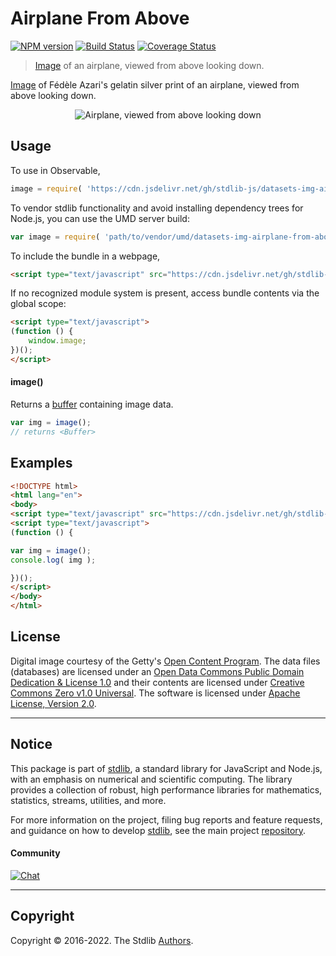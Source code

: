<!--

@license Apache-2.0

Copyright (c) 2018 The Stdlib Authors.

Licensed under the Apache License, Version 2.0 (the "License");
you may not use this file except in compliance with the License.
You may obtain a copy of the License at

   http://www.apache.org/licenses/LICENSE-2.0

Unless required by applicable law or agreed to in writing, software
distributed under the License is distributed on an "AS IS" BASIS,
WITHOUT WARRANTIES OR CONDITIONS OF ANY KIND, either express or implied.
See the License for the specific language governing permissions and
limitations under the License.

-->

# Airplane From Above

[![NPM version][npm-image]][npm-url] [![Build Status][test-image]][test-url] [![Coverage Status][coverage-image]][coverage-url] <!-- [![dependencies][dependencies-image]][dependencies-url] -->

> [Image][azari:1929a] of an airplane, viewed from above looking down.

<section class="intro">

[Image][azari:1929a] of Fédèle Azari's gelatin silver print of an airplane, viewed from above looking down.

<!-- <image align="center" src="./data/image.jpg" alt="Airplane, viewed from above looking down"> -->

<div class="image" align="center">
    <img src="https://cdn.jsdelivr.net/gh/stdlib-js/stdlib@3e637ee13c3e5de3476b7f7f83938466098ae13f/lib/node_modules/@stdlib/datasets/img-airplane-from-above/data/image.jpg" alt="Airplane, viewed from above looking down">
    <br>
</div>

<!-- </image> -->

</section>

<!-- /.intro -->



<section class="usage">

## Usage

To use in Observable,

```javascript
image = require( 'https://cdn.jsdelivr.net/gh/stdlib-js/datasets-img-airplane-from-above@umd/browser.js' )
```

To vendor stdlib functionality and avoid installing dependency trees for Node.js, you can use the UMD server build:

```javascript
var image = require( 'path/to/vendor/umd/datasets-img-airplane-from-above/index.js' )
```

To include the bundle in a webpage,

```html
<script type="text/javascript" src="https://cdn.jsdelivr.net/gh/stdlib-js/datasets-img-airplane-from-above@umd/browser.js"></script>
```

If no recognized module system is present, access bundle contents via the global scope:

```html
<script type="text/javascript">
(function () {
    window.image;
})();
</script>
```

#### image()

Returns a [buffer][@stdlib/buffer/ctor] containing image data.

```javascript
var img = image();
// returns <Buffer>
```

</section>

<!-- /.usage -->

<section class="examples">

<!-- TODO: more creative example. -->

## Examples

<!-- eslint no-undef: "error" -->

```html
<!DOCTYPE html>
<html lang="en">
<body>
<script type="text/javascript" src="https://cdn.jsdelivr.net/gh/stdlib-js/datasets-img-airplane-from-above@umd/browser.js"></script>
<script type="text/javascript">
(function () {

var img = image();
console.log( img );

})();
</script>
</body>
</html>
```

</section>

<!-- /.examples -->



<!-- <license> -->

## License

Digital image courtesy of the Getty's [Open Content Program][getty-open-content]. The data files (databases) are licensed under an [Open Data Commons Public Domain Dedication & License 1.0][pddl-1.0] and their contents are licensed under [Creative Commons Zero v1.0 Universal][cc0]. The software is licensed under [Apache License, Version 2.0][apache-license].

<!-- </license> -->

<!-- Section for related `stdlib` packages. Do not manually edit this section, as it is automatically populated. -->

<section class="related">

</section>

<!-- /.related -->

<!-- Section for all links. Make sure to keep an empty line after the `section` element and another before the `/section` close. -->


<section class="main-repo" >

* * *

## Notice

This package is part of [stdlib][stdlib], a standard library for JavaScript and Node.js, with an emphasis on numerical and scientific computing. The library provides a collection of robust, high performance libraries for mathematics, statistics, streams, utilities, and more.

For more information on the project, filing bug reports and feature requests, and guidance on how to develop [stdlib][stdlib], see the main project [repository][stdlib].

#### Community

[![Chat][chat-image]][chat-url]

---

## Copyright

Copyright &copy; 2016-2022. The Stdlib [Authors][stdlib-authors].

</section>

<!-- /.stdlib -->

<!-- Section for all links. Make sure to keep an empty line after the `section` element and another before the `/section` close. -->

<section class="links">

[npm-image]: http://img.shields.io/npm/v/@stdlib/datasets-img-airplane-from-above.svg
[npm-url]: https://npmjs.org/package/@stdlib/datasets-img-airplane-from-above

[test-image]: https://github.com/stdlib-js/datasets-img-airplane-from-above/actions/workflows/test.yml/badge.svg?branch=main
[test-url]: https://github.com/stdlib-js/datasets-img-airplane-from-above/actions/workflows/test.yml?query=branch:main

[coverage-image]: https://img.shields.io/codecov/c/github/stdlib-js/datasets-img-airplane-from-above/main.svg
[coverage-url]: https://codecov.io/github/stdlib-js/datasets-img-airplane-from-above?branch=main

<!--

[dependencies-image]: https://img.shields.io/david/stdlib-js/datasets-img-airplane-from-above.svg
[dependencies-url]: https://david-dm.org/stdlib-js/datasets-img-airplane-from-above/main

-->

[chat-image]: https://img.shields.io/gitter/room/stdlib-js/stdlib.svg
[chat-url]: https://gitter.im/stdlib-js/stdlib/

[stdlib]: https://github.com/stdlib-js/stdlib

[stdlib-authors]: https://github.com/stdlib-js/stdlib/graphs/contributors

[umd]: https://github.com/umdjs/umd
[es-module]: https://developer.mozilla.org/en-US/docs/Web/JavaScript/Guide/Modules

[deno-url]: https://github.com/stdlib-js/datasets-img-airplane-from-above/tree/deno
[umd-url]: https://github.com/stdlib-js/datasets-img-airplane-from-above/tree/umd
[esm-url]: https://github.com/stdlib-js/datasets-img-airplane-from-above/tree/esm
[branches-url]: https://github.com/stdlib-js/datasets-img-airplane-from-above/blob/main/branches.md

[getty-open-content]: http://www.getty.edu/about/opencontent.html

[pddl-1.0]: http://opendatacommons.org/licenses/pddl/1.0/

[cc0]: https://creativecommons.org/publicdomain/zero/1.0

[apache-license]: https://www.apache.org/licenses/LICENSE-2.0

[azari:1929a]: http://www.getty.edu/art/collection/objects/134512/fedele-azari-airplane-viewed-from-above-looking-down-italian-1914-1929/

[@stdlib/buffer/ctor]: https://github.com/stdlib-js/buffer-ctor/tree/umd

</section>

<!-- /.links -->
